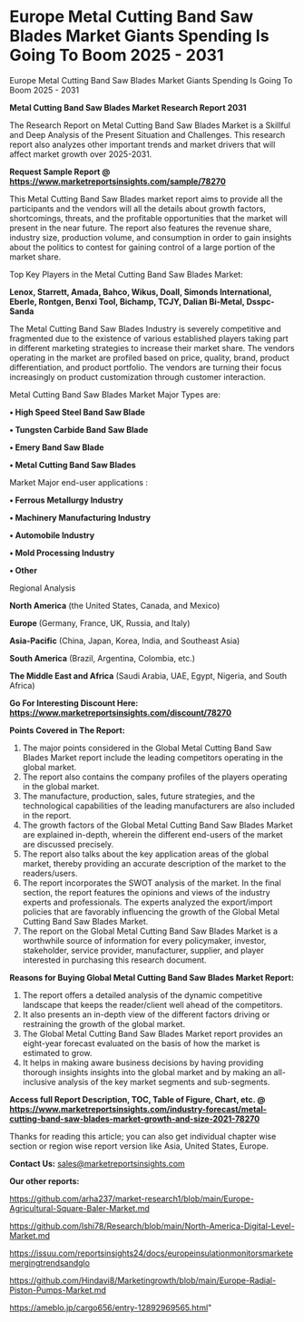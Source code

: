 # Europe Metal Cutting Band Saw Blades Market Giants Spending Is Going To Boom 2025 - 2031
Europe Metal Cutting Band Saw Blades Market Giants Spending Is Going To Boom 2025 - 2031

<strong>Metal Cutting Band Saw Blades Market Research Report 2031</strong>

The Research Report on Metal Cutting Band Saw Blades Market is a Skillful and Deep Analysis of the Present Situation and Challenges. This research report also analyzes other important trends and market drivers that will affect market growth over 2025-2031.

<strong>Request Sample Report @ <a href=https://www.marketreportsinsights.com/sample/78270>https://www.marketreportsinsights.com/sample/78270</a></strong>

This Metal Cutting Band Saw Blades market report aims to provide all the participants and the vendors will all the details about growth factors, shortcomings, threats, and the profitable opportunities that the market will present in the near future. The report also features the revenue share, industry size, production volume, and consumption in order to gain insights about the politics to contest for gaining control of a large portion of the market share.

Top Key Players in the Metal Cutting Band Saw Blades Market:

<strong>Lenox, Starrett, Amada, Bahco, Wikus, Doall, Simonds International, Eberle, Rontgen, Benxi Tool, Bichamp, TCJY, Dalian Bi-Metal, Dsspc-Sanda</strong>

The Metal Cutting Band Saw Blades Industry is severely competitive and fragmented due to the existence of various established players taking part in different marketing strategies to increase their market share. The vendors operating in the market are profiled based on price, quality, brand, product differentiation, and product portfolio. The vendors are turning their focus increasingly on product customization through customer interaction.

Metal Cutting Band Saw Blades Market Major Types are:

<strong>• High Speed Steel Band Saw Blade

• Tungsten Carbide Band Saw Blade

• Emery Band Saw Blade

• Metal Cutting Band Saw Blades</strong>

Market Major end-user applications :

<strong>• Ferrous Metallurgy Industry

• Machinery Manufacturing Industry

• Automobile Industry

• Mold Processing Industry

• Other</strong>

Regional Analysis

</u><strong><b>North America</b></strong> (the United States, Canada, and Mexico)

<strong><b>Europe </b></strong>(Germany, France, UK, Russia, and Italy)

<strong><b>Asia-Pacific</b></strong> (China, Japan, Korea, India, and Southeast Asia)

<strong><b>South America</b></strong> (Brazil, Argentina, Colombia, etc.)

<strong><b>The Middle East and Africa</b></strong> (Saudi Arabia, UAE, Egypt, Nigeria, and South Africa)

<strong>Go For Interesting Discount Here: <a href=https://www.marketreportsinsights.com/discount/78270>https://www.marketreportsinsights.com/discount/78270</a></strong>

<strong>Points Covered in The Report:</strong>
<ol>
  <li>The major points considered in the Global Metal Cutting Band Saw Blades Market report include the leading competitors operating in the global market.</li>
  <li>The report also contains the company profiles of the players operating in the global market.</li>
  <li>The manufacture, production, sales, future strategies, and the technological capabilities of the leading manufacturers are also included in the report.</li>
  <li>The growth factors of the Global Metal Cutting Band Saw Blades Market are explained in-depth, wherein the different end-users of the market are discussed precisely.</li>
  <li>The report also talks about the key application areas of the global market, thereby providing an accurate description of the market to the readers/users.</li>
  <li>The report incorporates the SWOT analysis of the market. In the final section, the report features the opinions and views of the industry experts and professionals. The experts analyzed the export/import policies that are favorably influencing the growth of the Global Metal Cutting Band Saw Blades Market.</li>
  <li>The report on the Global Metal Cutting Band Saw Blades Market is a worthwhile source of information for every policymaker, investor, stakeholder, service provider, manufacturer, supplier, and player interested in purchasing this research document.</li>
</ol>
<strong>Reasons for Buying Global Metal Cutting Band Saw Blades Market Report:</strong>

<ol>
  <li>The report offers a detailed analysis of the dynamic competitive landscape that keeps the reader/client well ahead of the competitors.</li>
  <li>It also presents an in-depth view of the different factors driving or restraining the growth of the global market.</li>
  <li>The Global Metal Cutting Band Saw Blades Market report provides an eight-year forecast evaluated on the basis of how the market is estimated to grow.</li>
  <li>It helps in making aware business decisions by having providing thorough insights insights into the global market and by making an all-inclusive analysis of the key market segments and sub-segments.</li>
</ol>
<strong>Access full Report Description, TOC, Table of Figure, Chart, etc. @ <a href=https://www.marketreportsinsights.com/industry-forecast/metal-cutting-band-saw-blades-market-growth-and-size-2021-78270>https://www.marketreportsinsights.com/industry-forecast/metal-cutting-band-saw-blades-market-growth-and-size-2021-78270</a></strong>


Thanks for reading this article; you can also get individual chapter wise section or region wise report version like Asia, United States, Europe.

<strong>Contact Us:</strong>
sales@marketreportsinsights.com

<strong>Our other reports:</strong>

<a href=https://github.com/arha237/market-research1/blob/main/Europe-Agricultural-Square-Baler-Market.md>https://github.com/arha237/market-research1/blob/main/Europe-Agricultural-Square-Baler-Market.md</a>

<a href=https://github.com/Ishi78/Research/blob/main/North-America-Digital-Level-Market.md>https://github.com/Ishi78/Research/blob/main/North-America-Digital-Level-Market.md</a>

<a href=https://issuu.com/reportsinsights24/docs/europeinsulationmonitorsmarketemergingtrendsandglo>https://issuu.com/reportsinsights24/docs/europeinsulationmonitorsmarketemergingtrendsandglo</a>

<a href=https://github.com/Hindavi8/Marketingrowth/blob/main/Europe-Radial-Piston-Pumps-Market.md>https://github.com/Hindavi8/Marketingrowth/blob/main/Europe-Radial-Piston-Pumps-Market.md</a>

<a href=https://ameblo.jp/cargo656/entry-12892969565.html>https://ameblo.jp/cargo656/entry-12892969565.html</a>"

